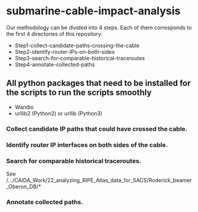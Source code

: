 # submarine-cable-impact-analysis

Our methodology can be divided into 4 steps. Each of them corresponds to the first 4 directories of this repository:  
* Step1-collect-candidate-paths-crossing-the-cable
* Step2-identify-router-IPs-on-both-sides
* Step3-search-for-comparable-historical-traceroutes
* Step4-annotate-collected-paths

## All python packages that need to be installed for the scripts to run the scripts smoothly
* Wandio
* urllib2 (Python2) or urllib (Python3)


### Collect candidate IP paths that could have crossed the cable.



### Identify router IP interfaces on both sides of the cable.



### Search for comparable historical traceroutes.

 See /.../CAIDA_Work/22_analyzing_RIPE_Atlas_data_for_SACS/Roderick_beamer_Oberon_DB/*



### Annotate collected paths.
